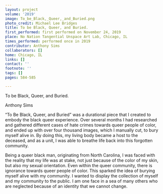 ```yaml
---
layout: project
volume: '2019'
image: To_be_Black,_Queer,_and_Buried.png
photo_credit: Michael Lee Bridges
title: To be Black, Queer, and Buried.
first_performed: first performed on November 24, 2019
place: No Nation Tangential Unspace Art Lab, Chicago, IL
times_performed: performed once in 2019
contributor: Anthony Sims
collaborators: []
home: Chicago, IL
links: []
contact: ''
footnote: ''
tags: []
pages: 584-585

---
```


To be Black, Queer, and Buried.

Anthony Sims

“To Be Black, Queer, and Buried” was a durational piece that I created to embody the black queer experience. Over several months I had researched and gathered different cases of hate crimes towards queer people of color, and ended up with over four thousand images, which I manually cut, to bury myself alive in. By doing this, my living body became a host to the deceased, and as a unit, I was able to breathe life back into this forgotten community.

Being a queer black man, originating from North Carolina, I was faced with the reality that my life was at stake, not just because of the color of my skin, but also my sexual orientation. Even within the queer community, there is ignorance towards queer people of color. This sparked the idea of burying myself alive with my community. I wanted to display the collection of myself and my community to the public. I am one face in a sea of many others who are neglected because of an identity that we cannot change.
